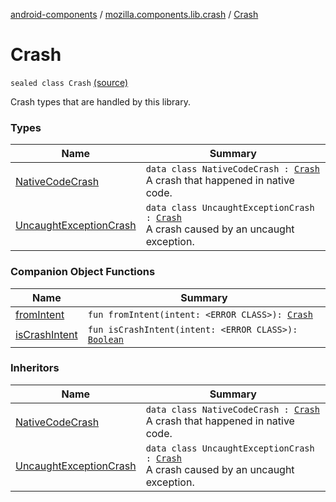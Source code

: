 [android-components](../../index.md) / [mozilla.components.lib.crash](../index.md) / [Crash](./index.md)

# Crash

`sealed class Crash` [(source)](https://github.com/mozilla-mobile/android-components/blob/master/components/lib/crash/src/main/java/mozilla/components/lib/crash/Crash.kt#L26)

Crash types that are handled by this library.

### Types

| Name | Summary |
|---|---|
| [NativeCodeCrash](-native-code-crash/index.md) | `data class NativeCodeCrash : `[`Crash`](./index.md)<br>A crash that happened in native code. |
| [UncaughtExceptionCrash](-uncaught-exception-crash/index.md) | `data class UncaughtExceptionCrash : `[`Crash`](./index.md)<br>A crash caused by an uncaught exception. |

### Companion Object Functions

| Name | Summary |
|---|---|
| [fromIntent](from-intent.md) | `fun fromIntent(intent: <ERROR CLASS>): `[`Crash`](./index.md) |
| [isCrashIntent](is-crash-intent.md) | `fun isCrashIntent(intent: <ERROR CLASS>): `[`Boolean`](https://kotlinlang.org/api/latest/jvm/stdlib/kotlin/-boolean/index.html) |

### Inheritors

| Name | Summary |
|---|---|
| [NativeCodeCrash](-native-code-crash/index.md) | `data class NativeCodeCrash : `[`Crash`](./index.md)<br>A crash that happened in native code. |
| [UncaughtExceptionCrash](-uncaught-exception-crash/index.md) | `data class UncaughtExceptionCrash : `[`Crash`](./index.md)<br>A crash caused by an uncaught exception. |
